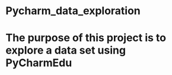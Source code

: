 # Pycharm_data_exploration
<h1>The purpose of this project is to explore a data set using PyCharmEdu</h1>
